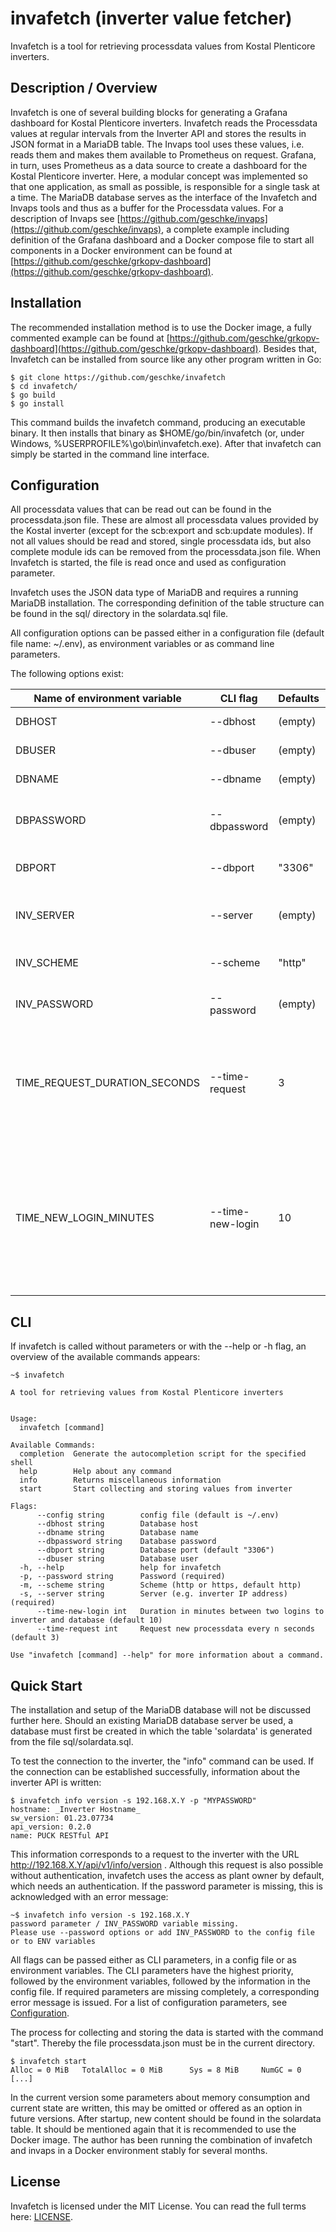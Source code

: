 # invafetch (inverter value fetcher)

Invafetch is a tool for retrieving processdata values from Kostal Plenticore inverters.

## Description / Overview

Invafetch is one of several building blocks for generating a Grafana dashboard for Kostal Plenticore inverters. Invafetch reads the Processdata values at regular intervals from the Inverter API and stores the results in JSON format in a MariaDB table. The Invaps tool uses these values, i.e. reads them and makes them available to Prometheus on request. Grafana, in turn, uses Prometheus as a data source to create a dashboard for the Kostal Plenticore inverter. Here, a modular concept was implemented so that one application, as small as possible, is responsible for a single task at a time. The MariaDB database serves as the interface of the Invafetch and Invaps tools and thus as a buffer for the Processdata values. For a description of Invaps see [https://github.com/geschke/invaps](https://github.com/geschke/invaps), a complete example including definition of the Grafana dashboard and a Docker compose file to start all components in a Docker environment can be found at [https://github.com/geschke/grkopv-dashboard](https://github.com/geschke/grkopv-dashboard).


## Installation

The recommended installation method is to use the Docker image, a fully commented example can be found at [https://github.com/geschke/grkopv-dashboard](https://github.com/geschke/grkopv-dashboard). Besides that, Invafetch can be installed from source like any other program written in Go:

```text
$ git clone https://github.com/geschke/invafetch
$ cd invafetch/
$ go build
$ go install
```

This command builds the invafetch command, producing an executable binary. It then installs that binary as $HOME/go/bin/invafetch (or, under Windows, %USERPROFILE%\go\bin\invafetch.exe).
After that invafetch can simply be started in the command line interface.


## Configuration

All processdata values that can be read out can be found in the processdata.json file. These are almost all processdata values provided by the Kostal inverter (except for the scb:export and scb:update modules). If not all values should be read and stored, single processdata ids, but also complete module ids can be removed from the processdata.json file. When Invafetch is started, the file is read once and used as configuration parameter.

Invafetch uses the JSON data type of MariaDB and requires a running MariaDB installation. The corresponding definition of the table structure can be found in the sql/ directory in the solardata.sql file.

All configuration options can be passed either in a configuration file (default file name: ~/.env), as environment variables or as command line parameters.

The following options exist:

|Name of environment variable|CLI flag|Defaults|Example|Hint|
|--------------------|-------------|------------|--------|-------|
|DBHOST|--dbhost|(empty)|"db.example.com"|database server|
|DBUSER|--dbuser|(empty)|"solaruser"|database username|
|DBNAME|--dbname|(empty)|"solardb"|name of database|
|DBPASSWORD|--dbpassword|(empty)|"myDBPassword"|password of database user|
|DBPORT|--dbport|"3306"|"3306"|MariaDB port (optional)|
|INV_SERVER|--server|(empty)|"192.168.0.100"|inverter address (FQDN or IP)|
|INV_SCHEME|--scheme|"http"|"http"|possible values: http or https|
|INV_PASSWORD|--password|(empty)|"myPlantOwnerPassword"|plant owner password|
|TIME_REQUEST_DURATION_SECONDS|--time-request|3|5|time span between two requests in seconds, i.e. values are read every n seconds|
|TIME_NEW_LOGIN_MINUTES|--time-new-login|10|15|Duration of a session in minutes. A logout and subsequent login occurs after n minutes, so that a new session is created.|

## CLI

If invafetch is called without parameters or with the --help or -h flag, an overview of the available commands appears:

```text
~$ invafetch

A tool for retrieving values from Kostal Plenticore inverters


Usage:
  invafetch [command]

Available Commands:
  completion  Generate the autocompletion script for the specified shell
  help        Help about any command
  info        Returns miscellaneous information
  start       Start collecting and storing values from inverter

Flags:
      --config string        config file (default is ~/.env)
      --dbhost string        Database host
      --dbname string        Database name
      --dbpassword string    Database password
      --dbport string        Database port (default "3306")
      --dbuser string        Database user
  -h, --help                 help for invafetch
  -p, --password string      Password (required)
  -m, --scheme string        Scheme (http or https, default http)
  -s, --server string        Server (e.g. inverter IP address) (required)
      --time-new-login int   Duration in minutes between two logins to inverter and database (default 10)
      --time-request int     Request new processdata every n seconds (default 3)

Use "invafetch [command] --help" for more information about a command.

```

## Quick Start

The installation and setup of the MariaDB database will not be discussed further here. Should an existing MariaDB database server be used, a database must first be created in which the table 'solardata' is generated from the file sql/solardata.sql.

To test the connection to the inverter, the "info" command can be used. If the connection can be established successfully, information about the inverter API is written:

```text
$ invafetch info version -s 192.168.X.Y -p "MYPASSWORD"
hostname: _Inverter Hostname_
sw_version: 01.23.07734
api_version: 0.2.0
name: PUCK RESTful API
```

This information corresponds to a request to the inverter with the URL http://192.168.X.Y/api/v1/info/version . Although this request is also possible without authentication, invafetch uses the access as plant owner by default, which needs an authentication. If the password parameter is missing, this is acknowledged with an error message:

```text
~$ invafetch info version -s 192.168.X.Y
password parameter / INV_PASSWORD variable missing.
Please use --password options or add INV_PASSWORD to the config file or to ENV variables
```

All flags can be passed either as CLI parameters, in a config file or as environment variables. The CLI parameters have the highest priority, followed by the environment variables, followed by the information in the config file. If required parameters are missing completely, a corresponding error message is issued. For a list of configuration parameters, see [Configuration](#configuration).

The process for collecting and storing the data is started with the command "start". Thereby the file processdata.json must be in the current directory.

```text
$ invafetch start
Alloc = 0 MiB   TotalAlloc = 0 MiB      Sys = 8 MiB     NumGC = 0
[...]
```

In the current version some parameters about memory consumption and current state are written, this may be omitted or offered as an option in future versions. After startup, new content should be found in the solardata table. It should be mentioned again that it is recommended to use the Docker image. The author has been running the combination of invafetch and invaps in a Docker environment stably for several months.

## License

Invafetch is licensed under the MIT License. You can read the full terms here: [LICENSE](LICENSE).
